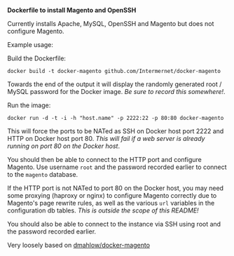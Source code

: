 __Dockerfile to install Magento and OpenSSH__

Currently installs Apache, MySQL, OpenSSH and Magento but does not configure Magento.

Example usage:

Build the Dockerfile:

    docker build -t docker-magento github.com/Intermernet/docker-magento

Towards the end of the output it will display the randomly generated root / MySQL password for the Docker image. _*Be sure to record this somewhere!*_.

Run the image:

    docker run -d -t -i -h "host.name" -p 2222:22 -p 80:80 docker-magento

This will force the ports to be NATed as SSH on Docker host port 2222 and HTTP on Docker host port 80. *This will fail if a web server is already running on port 80 on the Docker host*.

You should then be able to connect to the HTTP port and configure Magento. Use username `root` and the password recorded earlier to connect to the `magento` database.

If the HTTP port is not NATed to port 80 on the Docker host, you may need some proxying (haproxy or nginx) to configure Magento correctly due to Magento's page rewrite rules, as well as the various `url` variables in the configuration db tables. *This is outside the scope of this README!*

You should also be able to connect to the instance via SSH using root and the password recorded earlier.

Very loosely based on [dmahlow/docker-magento](https://github.com/dmahlow/docker-magento)
